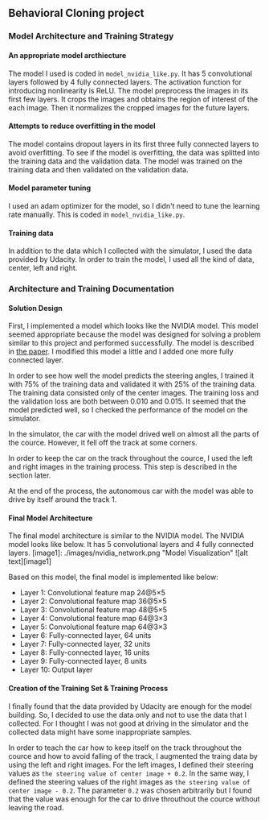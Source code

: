 ## Behavioral Cloning project

### Model Architecture and Training Strategy
#### An appropriate model arcthiecture
The model I used is coded in `model_nvidia_like.py`. It has 5 convolutional layers followed by 4 fully connected layers. The activation function for introducing nonlinearity is ReLU. The model preprocess the images in its first few layers. It crops the images and obtains the region of interest of the each image. Then it normalizes the cropped images for the future layers.

#### Attempts to reduce overfitting in the model
The model contains dropout layers in its first three fully connected layers to avoid overfitting. To see if the model is overfitting, the data was splitted into the training data and the validation data. The model was trained on the training data and then validated on the validation data.

#### Model parameter tuning
I used an adam optimizer for the model, so I didn't need to tune the learning rate manually. This is coded in `model_nvidia_like.py`.

#### Training data
In addition to the data which I collected with the simulator, I used the data provided by Udacity. In order to train the model, I used all the kind of data, center, left and right.


### Architecture and Training Documentation
#### Solution Design
First, I implemented a model which looks like the NVIDIA model. This model seemed appropriate because the model was designed for solving a problem similar to this project and performed successfully. The model is described in [the paper](https://arxiv.org/pdf/1604.07316v1.pdf). I modified this model a little and I added one more fully connected layer.

In order to see how well the model predicts the steering angles, I trained it with 75% of the training data and validated it with 25% of the training data. The training data consisted only of the center images. The training loss and the validation loss are both between 0.010 and 0.015. It seemed that the model predicted well, so I checked the performance of the model on the simulator.

In the simulator, the car with the model drived well on almost all the parts of the cource. However, it fell off the track at some corners.

In order to keep the car on the track throughout the cource, I used the left and right images in the training process. This step is described in the section later.

At the end of the process, the autonomous car with the model was able to drive by itself around the track 1.

#### Final Model Architecture
The final model architecture is similar to the NVIDIA model. The NVIDIA model looks like below. It has 5 convolutional layers and 4 fully connected layers.
[image1]: ./images/nvidia_network.png "Model Visualization"
![alt text][image1]

Based on this model, the final model is implemented like below:
- Layer 1: Convolutional feature map 24@5×5
- Layer 2: Convolutional feature map 36@5×5
- Layer 3: Convolutional feature map 48@5×5
- Layer 4: Convolutional feature map 64@3×3
- Layer 5: Convolutional feature map 64@3×3
- Layer 6: Fully-connected layer, 64 units
- Layer 7: Fully-connected layer, 32 units
- Layer 8: Fully-connected layer, 16 units
- Layer 9: Fully-connected layer, 8 units
- Layer 10: Output layer

#### Creation of the Training Set & Training Process
I finally found that the data provided by Udacity are enough for the model building. So, I decided to use the data only and not to use the data that I collected. For I thought I was not good at driving in the simulator and the collected data might have some inappropriate samples.

In order to teach the car how to keep itself on the track throughout the cource and how to avoid falling of the track, I augmented the traing data by using the left and right images. For the left images, I defined their steering values as `the steering value of center image + 0.2`. In the same way, I defined the steering values of the right images as `the steering value of center image - 0.2`. The parameter `0.2` was chosen arbitrarily but I found that the value was enough for the car to drive throuthout the cource without leaving the road.
